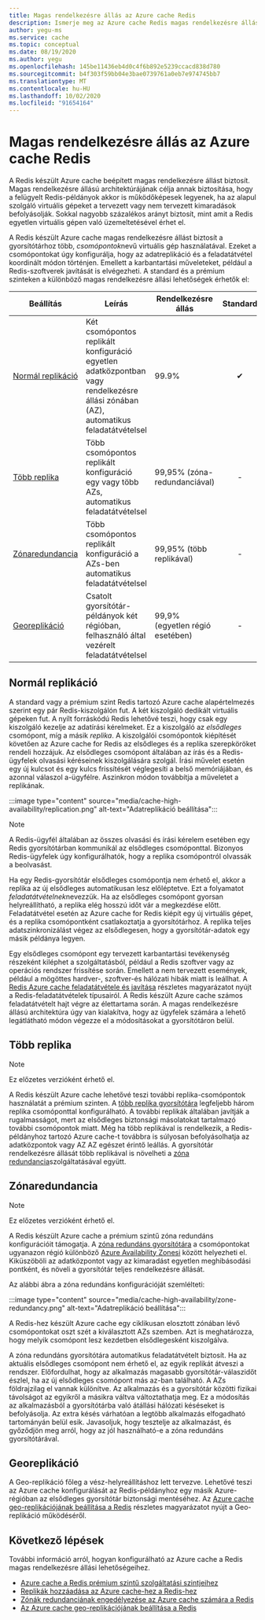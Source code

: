 ```yaml
---
title: Magas rendelkezésre állás az Azure cache Redis
description: Ismerje meg az Azure cache Redis magas rendelkezésre állású funkcióit és lehetőségeit
author: yegu-ms
ms.service: cache
ms.topic: conceptual
ms.date: 08/19/2020
ms.author: yegu
ms.openlocfilehash: 145be11436eb4d0c4f6b892e5239ccacd838d780
ms.sourcegitcommit: b4f303f59bb04e3bae0739761a0eb7e974745bb7
ms.translationtype: MT
ms.contentlocale: hu-HU
ms.lasthandoff: 10/02/2020
ms.locfileid: "91654164"
---
```

# <a name="high-availability-for-azure-cache-for-redis"></a>Magas rendelkezésre állás az Azure cache Redis

A Redis készült Azure cache beépített magas rendelkezésre állást biztosít. Magas rendelkezésre állású architektúrájának célja annak biztosítása, hogy a felügyelt Redis-példányok akkor is működőképesek legyenek, ha az alapul szolgáló virtuális gépeket a tervezett vagy nem tervezett kimaradások befolyásolják. Sokkal nagyobb százalékos arányt biztosít, mint amit a Redis egyetlen virtuális gépen való üzemeltetésével érhet el.

A Redis készült Azure cache magas rendelkezésre állást biztosít a gyorsítótárhoz több, *csomópontok*nevű virtuális gép használatával. Ezeket a csomópontokat úgy konfigurálja, hogy az adatreplikáció és a feladatátvétel koordinált módon történjen. Emellett a karbantartási műveleteket, például a Redis-szoftverek javítását is elvégezheti. A standard és a prémium szinteken a különböző magas rendelkezésre állási lehetőségek érhetők el:

| Beállítás | Leírás | Rendelkezésre állás | Standard | Prémium |
| ------------------- | ------- | ------- | :------: | :---: |
| [Normál replikáció](#standard-replication)| Két csomópontos replikált konfiguráció egyetlen adatközpontban vagy rendelkezésre állási zónában (AZ), automatikus feladatátvételsel | 99.9% |✔|✔|
| [Több replika](#multiple-replicas) | Több csomópontos replikált konfiguráció egy vagy több AZs, automatikus feladatátvételsel | 99,95% (zóna-redundanciával) |-|✔|
| [Zónaredundancia](#zone-redundancy) | Több csomópontos replikált konfiguráció a AZs-ben automatikus feladatátvételsel | 99,95% (több replikával) |-|✔|
| [Georeplikáció](#geo-replication) | Csatolt gyorsítótár-példányok két régióban, felhasználó által vezérelt feladatátvételsel | 99,9% (egyetlen régió esetében) |-|✔|

## <a name="standard-replication"></a>Normál replikáció

A standard vagy a prémium szint Redis tartozó Azure cache alapértelmezés szerint egy pár Redis-kiszolgálón fut. A két kiszolgáló dedikált virtuális gépeken fut. A nyílt forráskódú Redis lehetővé teszi, hogy csak egy kiszolgáló kezelje az adatírási kérelmeket. Ez a kiszolgáló az *elsődleges* csomópont, míg a másik *replika*. A kiszolgálói csomópontok kiépítését követően az Azure cache for Redis az elsődleges és a replika szerepköröket rendeli hozzájuk. Az elsődleges csomópont általában az írás és a Redis-ügyfelek olvasási kéréseinek kiszolgálására szolgál. Írási művelet esetén egy új kulcsot és egy kulcs frissítését véglegesíti a belső memóriájában, és azonnal válaszol a-ügyfélre. Aszinkron módon továbbítja a műveletet a replikának.

:::image type="content" source="media/cache-high-availability/replication.png" alt-text="Adatreplikáció beállítása":::
   
>[!NOTE]
>A Redis-ügyfél általában az összes olvasási és írási kérelem esetében egy Redis gyorsítótárban kommunikál az elsődleges csomóponttal. Bizonyos Redis-ügyfelek úgy konfigurálhatók, hogy a replika csomópontról olvassák a beolvasást.
>
>

Ha egy Redis-gyorsítótár elsődleges csomópontja nem érhető el, akkor a replika az új elsődleges automatikusan lesz előléptetve. Ezt a folyamatot *feladatátvételnek*nevezzük. Ha az elsődleges csomópont gyorsan helyreállítható, a replika elég hosszú időt vár a megkezdése előtt. Feladatátvétel esetén az Azure cache for Redis kiépít egy új virtuális gépet, és a replika csomópontként csatlakoztatja a gyorsítótárhoz. A replika teljes adatszinkronizálást végez az elsődlegesen, hogy a gyorsítótár-adatok egy másik példánya legyen.

Egy elsődleges csomópont egy tervezett karbantartási tevékenység részeként kiléphet a szolgáltatásból, például a Redis szoftver vagy az operációs rendszer frissítése során. Emellett a nem tervezett események, például a mögöttes hardver-, szoftver-és hálózati hibák miatt is leállhat. A [Redis Azure cache feladatátvétele és javítása](cache-failover.md) részletes magyarázatot nyújt a Redis-feladatátvételek típusairól. A Redis készült Azure cache számos feladatátvételt hajt végre az élettartama során. A magas rendelkezésre állású architektúra úgy van kialakítva, hogy az ügyfelek számára a lehető legátlátható módon végezze el a módosításokat a gyorsítótáron belül.

## <a name="multiple-replicas"></a>Több replika

>[!NOTE]
>Ez előzetes verzióként érhető el.
>
>

A Redis készült Azure cache lehetővé teszi további replika-csomópontok használatát a prémium szinten. A [több replika gyorsítótára](cache-how-to-multi-replicas.md) legfeljebb három replika csomóponttal konfigurálható. A további replikák általában javítják a rugalmasságot, mert az elsődleges biztonsági másolatokat tartalmazó további csomópontok miatt. Még ha több replikával is rendelkezik, a Redis-példányhoz tartozó Azure cache-t továbbra is súlyosan befolyásolhatja az adatközpontok vagy AZ AZ egészet érintő leállás. A gyorsítótár rendelkezésre állását több replikával is növelheti a [zóna redundancia](#zone-redundancy)szolgáltatásával együtt.

## <a name="zone-redundancy"></a>Zónaredundancia

>[!NOTE]
>Ez előzetes verzióként érhető el.
>
>

A Redis készült Azure cache a prémium szintű zóna redundáns konfigurációit támogatja. A [zóna redundáns gyorsítótára](cache-how-to-zone-redundancy.md) a csomópontokat ugyanazon régió különböző [Azure Availability Zonesi](https://docs.microsoft.com/azure/availability-zones/az-overview) között helyezheti el. Kiküszöböli az adatközpontot vagy az kimaradást egyetlen meghibásodási pontként, és növeli a gyorsítótár teljes rendelkezésre állását.

Az alábbi ábra a zóna redundáns konfigurációját szemlélteti:

:::image type="content" source="media/cache-high-availability/zone-redundancy.png" alt-text="Adatreplikáció beállítása":::
   
A Redis-hez készült Azure cache egy ciklikusan elosztott zónában lévő csomópontokat oszt szét a kiválasztott AZs szemben. Azt is meghatározza, hogy melyik csomópont lesz kezdetben elsődlegesként kiszolgálva.

A zóna redundáns gyorsítótára automatikus feladatátvételt biztosít. Ha az aktuális elsődleges csomópont nem érhető el, az egyik replikát átveszi a rendszer. Előfordulhat, hogy az alkalmazás magasabb gyorsítótár-válaszidőt észlel, ha az új elsődleges csomópont más az-ban található. A AZs földrajzilag el vannak különítve. Az alkalmazás és a gyorsítótár közötti fizikai távolságot az egyikről a másikra váltva változtathatja meg. Ez a módosítás az alkalmazásból a gyorsítótárba való átállási hálózati késéseket is befolyásolja. Az extra késés várhatóan a legtöbb alkalmazás elfogadható tartományán belül esik. Javasoljuk, hogy tesztelje az alkalmazást, és győződjön meg arról, hogy az jól használható-e a zóna redundáns gyorsítótárával.

## <a name="geo-replication"></a>Georeplikáció

A Geo-replikáció főleg a vész-helyreállításhoz lett tervezve. Lehetővé teszi az Azure cache konfigurálását az Redis-példányhoz egy másik Azure-régióban az elsődleges gyorsítótár biztonsági mentéséhez. Az [Azure cache geo-replikációjának beállítása a Redis](cache-how-to-geo-replication.md) részletes magyarázatot nyújt a Geo-replikáció működéséről.

## <a name="next-steps"></a>Következő lépések

További információ arról, hogyan konfigurálható az Azure cache a Redis magas rendelkezésre állási lehetőségeihez.

* [Azure cache a Redis prémium szintű szolgáltatási szintjeihez](cache-overview.md#service-tiers)
* [Replikák hozzáadása az Azure cache-hez a Redis-hez](cache-how-to-multi-replicas.md)
* [Zónák redundanciának engedélyezése az Azure cache számára a Redis](cache-how-to-zone-redundancy.md)
* [Az Azure cache geo-replikációjának beállítása a Redis](cache-how-to-geo-replication.md)
